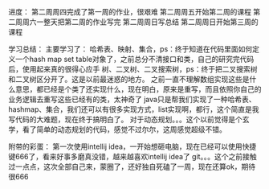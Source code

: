 进度：
第二周周四完成了第一周的作业，很艰难
第二周周五开始第二周的课程
第二周周六一整天把第二周的作业写完
第二周周日写总结
第二周周日开始第三周的课程

学习总结：
主要学习了：
哈希表、映射、集合，ps：终于知道在代码里面如何定义一个hash map set table对象了，之前总分不清接口和类，自己的研究完代码后，使用起来真的很得心应手
树、二叉树、二叉搜索树，ps：终于把二叉搜索树和二叉树区分开了。这是以前最迷惑的地方。
之前一直不理解数组实现这些是什么意思，都已经是个类了还实现什么，现在明白，原来是重写，而且依照你自己的业务逻辑去重写这些已经有的类，太神奇了
java只是帮我们实现了一种哈希表、hashmap、集合，我们还可以有很多实现方式，list实现啊，都行，这个简直是我写代码的大难题，现在终于搞明白了。
对于动态规划。。。这个以前觉得是个玄学，看了简单的动态规划的代码，感觉不过尔尔，这周感觉超级不错。

附带的彩蛋：
第一次使用intellij idea，一开始想砸电脑，现在已经可以使用快捷键666了，看来好事多磨真没错，越来越喜欢intellij idea了
git。。。这个之前接触过一点点，这次全部自己来，蒙圈了，还好独自死磕了一周，现在还算ok，期待很666
